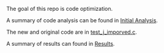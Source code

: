 The goal of this repo is code optimization.

A summary of code analysis can be found in [Initial Analysis](./initial_analysis.md).

The new and original code are in [test_j_imporved.c](./test_j_improved.c).

A summary of results can found in [Results](./results.md).